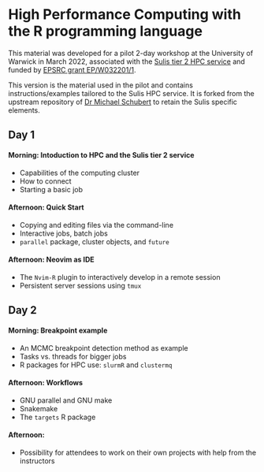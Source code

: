 # High Performance Computing with the R programming language

This material was developed for a pilot 2-day workshop at the University of
Warwick in March 2022, associated with the [Sulis tier 2 HPC
service](https://www.sulis.ac.uk) and funded by [EPSRC grant
EP/W032201/1](https://gow.epsrc.ukri.org/NGBOViewGrant.aspx?GrantRef=EP/W032201/1).

This version is the material used in the pilot and contains
instructions/examples tailored to the Sulis HPC service. It is forked from the
upstream repository of [Dr Michael Schubert](https://github.com/mschubert) to
retain the Sulis specific elements.

## Day 1

#### Morning: Intoduction to HPC and the Sulis tier 2 service

* Capabilities of the computing cluster
* How to connect
* Starting a basic job

#### Afternoon: Quick Start

* Copying and editing files via the command-line
* Interactive jobs, batch jobs
* `parallel` package, cluster objects, and `future`

#### Afternoon: Neovim as IDE

* The `Nvim-R` plugin to interactively develop in a remote session
* Persistent server sessions using `tmux`

## Day 2

#### Morning: Breakpoint example

* An MCMC breakpoint detection method as example
* Tasks vs. threads for bigger jobs
* R packages for HPC use: `slurmR` and `clustermq`

#### Afternoon: Workflows

* GNU parallel and GNU make
* Snakemake
* The `targets` R package

#### Afternoon: 

* Possibility for attendees to work on their own projects with help from the
  instructors
